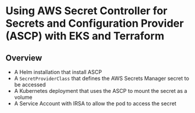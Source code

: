 # Using AWS Secret Controller for Secrets and Configuration Provider (ASCP) with EKS and Terraform

## Overview
- A Helm installation that install ASCP
- A `SecretProviderClass` that defines the AWS Secrets Manager secret to be accessed
- A Kubernetes deployment that uses the ASCP to mount the secret as a volume
- A Service Account with IRSA to allow the pod to access the secret